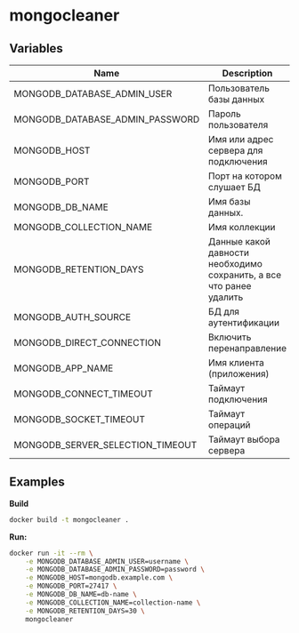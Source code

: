 # mongocleaner

## Variables
| Name | Description | Default |
|---|---|---|
| MONGODB_DATABASE_ADMIN_USER | Пользователь базы данных | - |
| MONGODB_DATABASE_ADMIN_PASSWORD | Пароль пользователя | - |
| MONGODB_HOST | Имя или адрес сервера для подключения | localhost |
| MONGODB_PORT | Порт на котором слушает БД | 27017 |
| MONGODB_DB_NAME | Имя базы данных. | db |
| MONGODB_COLLECTION_NAME | Имя коллекции | collection |
| MONGODB_RETENTION_DAYS | Данные какой давности необходимо сохранить, а все что ранее удалить | 30 |
| MONGODB_AUTH_SOURCE | БД для аутентификации | admin |
| MONGODB_DIRECT_CONNECTION | Включить перенаправление | True |
| MONGODB_APP_NAME | Имя клиента (приложения) | MongoCleaner |
| MONGODB_CONNECT_TIMEOUT | Таймаут подключения | 5000 |
| MONGODB_SOCKET_TIMEOUT | Таймаут операций | 30000 |
| MONGODB_SERVER_SELECTION_TIMEOUT | Таймаут выбора сервера | 2000 |

## Examples
**Build**
```bash
docker build -t mongocleaner .
```

**Run:**
```bash
docker run -it --rm \
    -e MONGODB_DATABASE_ADMIN_USER=username \
    -e MONGODB_DATABASE_ADMIN_PASSWORD=password \
    -e MONGODB_HOST=mongodb.example.com \
    -e MONGODB_PORT=27417 \
    -e MONGODB_DB_NAME=db-name \
    -e MONGODB_COLLECTION_NAME=collection-name \
    -e MONGODB_RETENTION_DAYS=30 \
    mongocleaner
```
